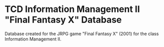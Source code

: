 # TCD Information Management II "Final Fantasy X" Database
Database created for the JRPG game "Final Fantasy X" (2001) for the class Information Management II.
